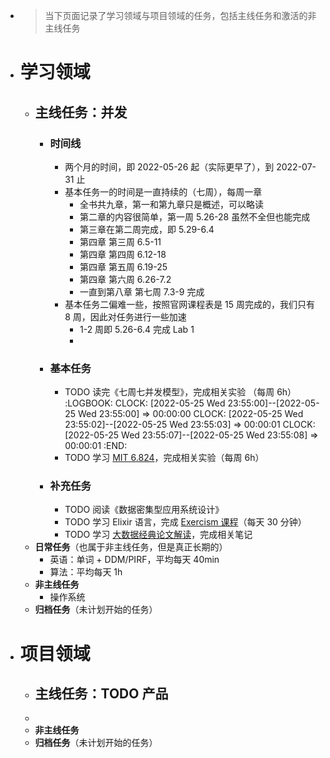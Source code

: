 - > 当下页面记录了学习领域与项目领域的任务，包括主线任务和激活的非主线任务
- # 学习领域
	- ## 主线任务：并发
		- ### 时间线
			- 两个月的时间，即 2022-05-26 起（实际更早了），到 2022-07-31 止
			- 基本任务一的时间是一直持续的（七周），每周一章
				- 全书共九章，第一和第九章只是概述，可以略读
				- 第二章的内容很简单，第一周 5.26-28 虽然不全但也能完成
				- 第三章在第二周完成，即 5.29-6.4
				- 第四章 第三周 6.5-11
				- 第四章 第四周 6.12-18
				- 第四章 第五周 6.19-25
				- 第四章 第六周 6.26-7.2
				- 一直到第八章 第七周 7.3-9 完成
			- 基本任务二偏难一些，按照官网课程表是 15 周完成的，我们只有 8 周，因此对任务进行一些加速
				- 1-2 周即 5.26-6.4 完成  Lab 1
				-
		- ### 基本任务
			- TODO 读完《七周七并发模型》，完成相关实验 （每周 6h）
			  :LOGBOOK:
			  CLOCK: [2022-05-25 Wed 23:55:00]--[2022-05-25 Wed 23:55:00] =>  00:00:00
			  CLOCK: [2022-05-25 Wed 23:55:02]--[2022-05-25 Wed 23:55:03] =>  00:00:01
			  CLOCK: [2022-05-25 Wed 23:55:07]--[2022-05-25 Wed 23:55:08] =>  00:00:01
			  :END:
			- TODO 学习 [MIT 6.824](https://pdos.csail.mit.edu/6.824/)，完成相关实验（每周 6h）
		- ### 补充任务
			- TODO 阅读《数据密集型应用系统设计》
			- TODO 学习 Elixir 语言，完成 [Exercism 课程](https://exercism.org/tracks/clojure/concepts)（每天 30 分钟）
			- TODO 学习 [大数据经典论文解读](https://time.geekbang.org/column/intro/100091101)，完成相关笔记
	- **日常任务**（也属于非主线任务，但是真正长期的）
		- 英语：单词 + DDM/PIRF，平均每天 40min
		- 算法：平均每天 1h
	- **非主线任务**
		- 操作系统
	- **归档任务**（未计划开始的任务）
- # 项目领域
	- ## 主线任务：TODO 产品
	-
	- **非主线任务**
	- **归档任务**（未计划开始的任务）